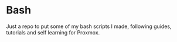 # Bash

Just a repo to put some of my bash scripts I made, following guides, tutorials and self learning for Proxmox.


